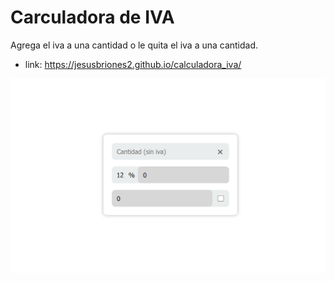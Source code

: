 # Carculadora de IVA
Agrega el iva a una cantidad o le quita el iva a una cantidad.

* link: https://jesusbriones2.github.io/calculadora_iva/

![Page capture](page_capture.png "Page capture")
